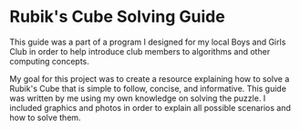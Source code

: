 # **Rubik's Cube Solving Guide**

This guide was a part of a program I designed for my local Boys and Girls Club in order to help introduce club members to algorithms and other computing concepts.

My goal for this project was to create a resource explaining how to solve a Rubik's Cube that is simple to follow, concise, and informative. This guide was written by me using my own knowledge on solving the puzzle. I included graphics and photos in order to explain all possible scenarios and how to solve them.
